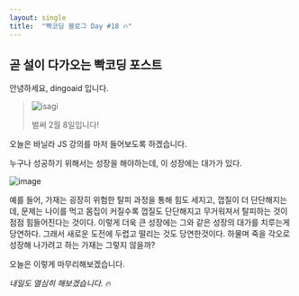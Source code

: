 ```yaml
---
layout: single
title:  "빡코딩 블로그 Day #18 🔥"
---
```


## 곧 설이 다가오는 빡코딩 포스트

안녕하세요, dingoaid 입니다.

> ![isagi](https://github.com/dingoaid/dingoaid_blog/assets/107102476/ae92befa-c0b8-4baf-b7d4-6ce0e6cdc470)
>
> 벌써 2월 8일입니다!

오늘은 바닐라 JS 강의를 마저 들어보도록 하겠습니다.



누구나 성공하기 위해서는 성장을 해야하는데, 이 성장에는 대가가 있다.

![image](https://github.com/dingoaid/dingoaid_blog/assets/107102476/e728c6c1-7033-41bf-afb8-337e751e8782)

예를 들어, 가재는 굉장히 위험한 탈피 과정을 통해 힘도 세지고, 껍질이 더 단단해지는데, 문제는 나이를 먹고 몸집이 커질수록 껍질도 단단해지고 무거워져서 탈피하는 것이 점점 힘들어진다는 것이다. 
이렇게 더욱 큰 성장에는 그와 같은 성장의 대가를 치루는게 당연하다. 그래서 새로운 도전에 두렵고 떨리는 것도 당연한것이다. 하물며 죽을 각오로 성장해 나가려고 하는 가재는 그렇지 않을까?

오늘은 이렇게 마무리해보겠습니다. 

*내일도 열심히 해보겠습니다.* 🔥
